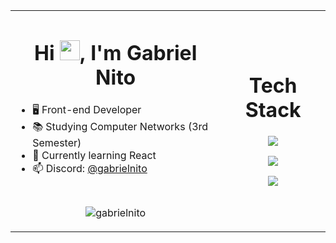 <table align="center">
  <tr>
    <td>
<h1 align="center">Hi <img src="https://raw.githubusercontent.com/kaueMarques/kaueMarques/master/hi.gif" height="32px">, I'm Gabriel Nito</h1>

- 🖥️ Front-end Developer<br />
- 📚 Studying Computer Networks (3rd Semester)<br />
- 🔎 Currently learning React<br />
- 📫 Discord: <a href="https://discord.com/users/1188644145309438012">@gabrielnito</a><br />
<h1></h1>
<p align="center"><img src="https://github-readme-streak-stats.herokuapp.com/?user=gabrielnito&theme=catppuccin-frappe"alt="gabrielnito" /></p>
    </td>
    <td>
      <h1 align="center">Tech Stack</h1>
      <p align="center"><img src="https://skillicons.dev/icons?i=react,javascript,typescript,nodejs"></p>
      <p align="center"><img src="https://skillicons.dev/icons?i=css,sass,tailwind,illustrator"></p>
      <p align="center"><img src="https://skillicons.dev/icons?i=bash,arch,linux,vscode"></p>
    </td>
  </tr>
</table>
